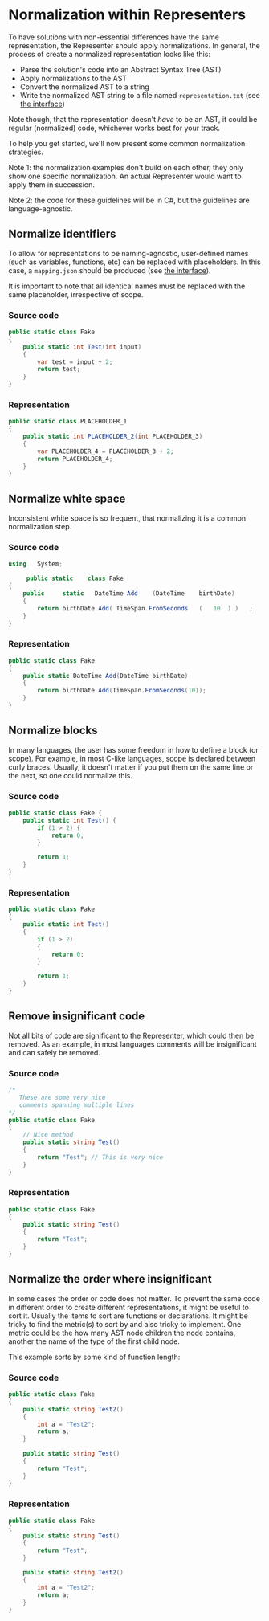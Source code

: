 # Normalization within Representers

To have solutions with non-essential differences have the same representation, the Representer should apply normalizations. In general, the process of create a normalized representation looks like this:

- Parse the solution's code into an Abstract Syntax Tree (AST)
- Apply normalizations to the AST
- Convert the normalized AST to a string
- Write the normalized AST string to a file named `representation.txt` (see [the interface](/docs/building/tooling/representers/interface))

Note though, that the representation doesn't _have_ to be an AST, it could be regular (normalized) code, whichever works best for your track.

To help you get started, we'll now present some common normalization strategies.

Note 1: the normalization examples don't build on each other, they only show one specific normalization. An actual Representer would want to apply them in succession.

Note 2: the code for these guidelines will be in C#, but the guidelines are language-agnostic.

## Normalize identifiers

To allow for representations to be naming-agnostic, user-defined names (such as variables, functions, etc) can be replaced with placeholders. In this case, a `mapping.json` should be produced (see [the interface](/docs/building/tooling/representers/interface)).

It is important to note that all identical names must be replaced with the same placeholder, irrespective of scope.

### Source code

```csharp
public static class Fake
{
    public static int Test(int input)
    {
        var test = input + 2;
        return test;
    }
}
```

### Representation

```csharp
public static class PLACEHOLDER_1
{
    public static int PLACEHOLDER_2(int PLACEHOLDER_3)
    {
        var PLACEHOLDER_4 = PLACEHOLDER_3 + 2;
        return PLACEHOLDER_4;
    }
}
```

## Normalize white space

Inconsistent white space is so frequent, that normalizing it is a common normalization step.

### Source code

```csharp
using   System;

     public static    class Fake
{
    public     static   DateTime Add    (DateTime    birthDate)
    {
        return birthDate.Add( TimeSpan.FromSeconds   (   10  ) )   ;
    }
}
```

### Representation

```csharp
public static class Fake
{
    public static DateTime Add(DateTime birthDate)
    {
        return birthDate.Add(TimeSpan.FromSeconds(10));
    }
}
```

## Normalize blocks

In many languages, the user has some freedom in how to define a block (or scope). For example, in most C-like languages, scope is declared between curly braces. Usually, it doesn't matter if you put them on the same line or the next, so one could normalize this.

### Source code

```csharp
public static class Fake {
    public static int Test() {
        if (1 > 2) {
            return 0;
        }

        return 1;
    }
}
```

### Representation

```csharp
public static class Fake
{
    public static int Test()
    {
        if (1 > 2)
        {
            return 0;
        }

        return 1;
    }
}
```

## Remove insignificant code

Not all bits of code are significant to the Representer, which could then be removed. As an example, in most languages comments will be insignificant and can safely be removed.

### Source code

```csharp
/*
   These are some very nice
   comments spanning multiple lines
*/
public static class Fake
{
    // Nice method
    public static string Test()
    {
        return "Test"; // This is very nice
    }
}
```

### Representation

```csharp
public static class Fake
{
    public static string Test()
    {
        return "Test";
    }
}
```

## Normalize the order where insignificant

In some cases the order or code does not matter. To prevent the same code in different order to create different representations, it might be useful to sort it. Usually the items to sort are functions or declarations. It might be tricky to find the metric(s) to sort by and also tricky to implement. One metric could be the how many AST node children the node contains, another the name of the type of the first child node.

This example sorts by some kind of function length:

### Source code

```csharp
public static class Fake
{
    public static string Test2()
    {
        int a = "Test2";
        return a;
    }

    public static string Test()
    {
        return "Test";
    }
}
```

### Representation

```csharp
public static class Fake
{
    public static string Test()
    {
        return "Test";
    }

    public static string Test2()
    {
        int a = "Test2";
        return a;
    }
}
```
